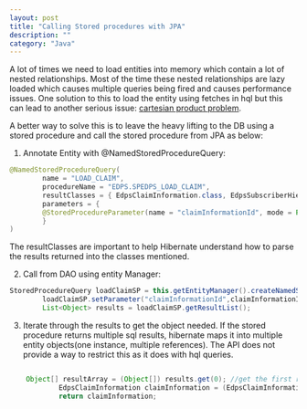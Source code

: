 ```yaml
---
layout: post
title: "Calling Stored procedures with JPA"
description: ""
category: "Java"
---
```


A lot of times we need to load entities into memory which contain a lot of nested relationships. Most of the time these nested relationships are lazy loaded which causes multiple queries being fired and causes performance issues. One solution to this to load the entity using fetches in hql but this can lead to another serious issue: [cartesian product problem](http://learningviacode.blogspot.com/2012/08/fetch-join-and-cartesian-product-problem.html).

A better way to solve this is to leave the heavy lifting to the DB using a stored procedure and call the stored procedure from JPA as below:


1.  Annotate Entity with @NamedStoredProcedureQuery:

```java
@NamedStoredProcedureQuery(
		name = "LOAD_CLAIM", 
		procedureName = "EDPS.SPEDPS_LOAD_CLAIM", 
		resultClasses = { EdpsClaimInformation.class, EdpsSubscriberHierarchicalLevel.class, EdpsBillingProviderHierarchicalLevel.class, EdpsOtherSubscriberInformation.class, EdpsFileHeader.class },
		parameters = {
		@StoredProcedureParameter(name = "claimInformationId", mode = ParameterMode.IN, type = Integer.class )
		}
)
```
The resultClasses are important to help Hibernate understand how to parse the results returned into the classes mentioned.

2. Call from DAO using entity Manager:

```java
StoredProcedureQuery loadClaimSP = this.getEntityManager().createNamedStoredProcedureQuery("LOAD_CLAIM");
		loadClaimSP.setParameter("claimInformationId",claimInformationId);
		List<Object> results = loadClaimSP.getResultList();
```

3. Iterate through the results to get the object needed. If the stored procedure returns multiple sql results, hibernate maps it into multiple entity objects(one instance, multiple references). The API does not provide a way to restrict this as it does with hql queries.

```java

	Object[] resultArray = (Object[]) results.get(0); //get the first result from the multiple duplicate results
			EdpsClaimInformation claimInformation = (EdpsClaimInformation) resultArray[0] ;// get the main entity, since the result will contain an array of all the entities which are part of the result classes. Only references, not multiple instances.
			return claimInformation;
```
